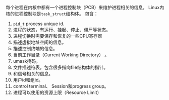 每个进程在内核中都有一个进程控制块（PCB）来维护进程相关的信息， Linux内核的进程控制块是`task_struct`结构体。
包含：

1. `pid_t`  process unique id.
2.  进程的状态，有运行、挂起、停止、僵尸等状态。
3.  进程切换时需要保存和恢复的一些CPU寄存器
4.  描述虚拟地址空间的信息。  
5. 描述控制终端的信息。  
6. 当前工作目录（Current Working Directory） 。  
7. umask掩码。  
8. 文件描述符表，包含很多指向file结构体的指针。  
9. 和信号相关的信息。  
10. 用户id和组id。  
11. control terminal、 Session和progress group。  
12. 进程可以使用的资源上限（Resource Limit）